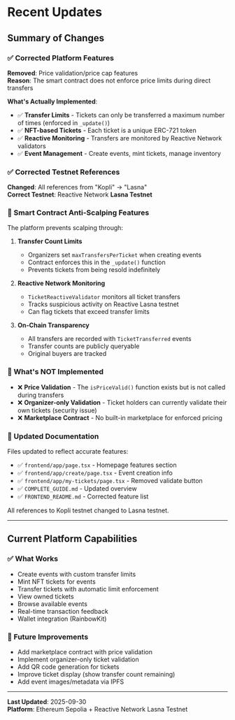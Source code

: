 # Recent Updates

## Summary of Changes

### ✅ Corrected Platform Features

**Removed**: Price validation/price cap features  
**Reason**: The smart contract does not enforce price limits during direct transfers

**What's Actually Implemented**:
- ✅ **Transfer Limits** - Tickets can only be transferred a maximum number of times (enforced in `_update()`)
- ✅ **NFT-based Tickets** - Each ticket is a unique ERC-721 token
- ✅ **Reactive Monitoring** - Transfers are monitored by Reactive Network validators
- ✅ **Event Management** - Create events, mint tickets, manage inventory

### ✅ Corrected Testnet References

**Changed**: All references from "Kopli" → "Lasna"  
**Correct Testnet**: Reactive Network **Lasna Testnet**

### 🔧 Smart Contract Anti-Scalping Features

The platform prevents scalping through:

1. **Transfer Count Limits**
   - Organizers set `maxTransfersPerTicket` when creating events
   - Contract enforces this in the `_update()` function
   - Prevents tickets from being resold indefinitely

2. **Reactive Network Monitoring**
   - `TicketReactiveValidator` monitors all ticket transfers
   - Tracks suspicious activity on Reactive Lasna testnet
   - Can flag tickets that exceed transfer limits

3. **On-Chain Transparency**
   - All transfers are recorded with `TicketTransferred` events
   - Transfer counts are publicly queryable
   - Original buyers are tracked

### 📝 What's NOT Implemented

- ❌ **Price Validation** - The `isPriceValid()` function exists but is not called during transfers
- ❌ **Organizer-only Validation** - Ticket holders can currently validate their own tickets (security issue)
- ❌ **Marketplace Contract** - No built-in marketplace for enforced pricing

### 🎯 Updated Documentation

Files updated to reflect accurate features:
- ✅ `frontend/app/page.tsx` - Homepage features section
- ✅ `frontend/app/create/page.tsx` - Event creation info
- ✅ `frontend/app/my-tickets/page.tsx` - Removed validate button
- ✅ `COMPLETE_GUIDE.md` - Updated overview
- ✅ `FRONTEND_README.md` - Corrected feature list

All references to Kopli testnet changed to Lasna testnet.

---

## Current Platform Capabilities

### ✅ What Works
- Create events with custom transfer limits
- Mint NFT tickets for events
- Transfer tickets with automatic limit enforcement
- View owned tickets
- Browse available events
- Real-time transaction feedback
- Wallet integration (RainbowKit)

### 🚧 Future Improvements
- Add marketplace contract with price validation
- Implement organizer-only ticket validation
- Add QR code generation for tickets
- Improve ticket display (show transfer count remaining)
- Add event images/metadata via IPFS

---

**Last Updated**: 2025-09-30  
**Platform**: Ethereum Sepolia + Reactive Network Lasna Testnet
